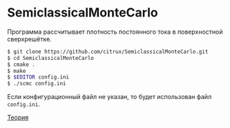 # SemiclassicalMonteCarlo

Программа рассчитывает плотность постоянного тока в поверхностной сверхрешётке.

````bash
$ git clone https://github.com/citrux/SemiclassicalMonteCarlo.git
$ cd SemiclassicalMonteCarlo
$ cmake .
$ make
$ $EDITOR config.ini
$ ./scmc config.ini
````

Если конфигурационный файл не указан, то будет использован файл `config.ini`.

[Теория](https://www.dropbox.com/s/pf6co5qoqc8sk9e/doc.pdf?dl=1)